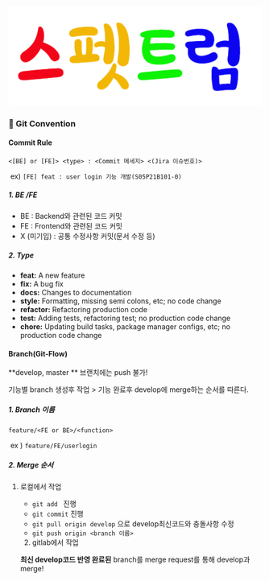 ![logo-1](exec/assets/logo-1.png)



### :pushpin: Git Convention

#### Commit Rule

```
<[BE] or [FE]> <type> : <Commit 메세지> <(Jira 이슈번호)>
```

​	ex) `[FE] feat : user login 기능 개발(S05P21B101-0)`

##### 1. BE /FE

- BE : Backend와 관련된 코드 커밋
- FE : Frontend와 관련된 코드 커밋
- X (미기입) : 공통 수정사항 커밋(문서 수정 등)

##### 2. Type

- **feat:** A new feature
- **fix:** A bug fix
- **docs:** Changes to documentation
- **style:** Formatting, missing semi colons, etc; no code change
- **refactor:** Refactoring production code
- **test:** Adding tests, refactoring test; no production code change
- **chore:** Updating build tasks, package manager configs, etc; no production code change



#### Branch(Git-Flow)

**develop, master ** 브랜치에는 push 불가!

기능별 branch 생성후 작업 > 기능 완료후 develop에 merge하는 순서를 따른다.

##### 1. Branch 이름

```
feature/<FE or BE>/<function>
```

​	ex ) `feature/FE/userlogin`

##### 2. Merge 순서

 1. 로컬에서 작업

    - `git add ` 진행
    - `git commit` 진행
    - `git pull origin develop` 으로 develop최신코드와 충돌사항 수정
    - `git push origin <branch 이름>`

	2.  gitlab에서 작업

    **최신 develop코드 반영 완료된** branch를 merge request를 통해 develop과 merge!



​	




